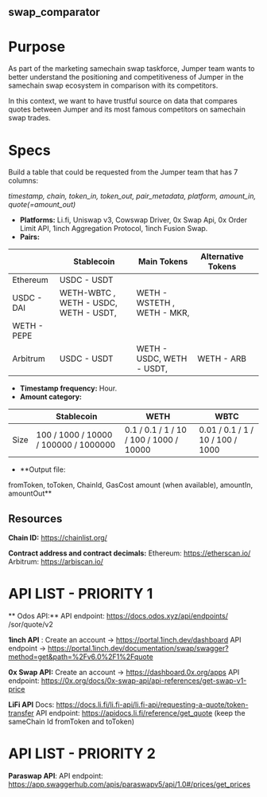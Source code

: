 ## swap_comparator

# Purpose

As part of the marketing samechain swap taskforce, Jumper team wants to better understand the positioning and competitiveness of Jumper in the samechain swap ecosystem in comparison with its competitors.

In this context, we want to have trustful source on data that compares quotes between Jumper and its most famous competitors on samechain swap trades.

# Specs

Build a table that could be requested from the Jumper team that has 7 columns:

*timestamp, chain,  token_in, token_out, pair_metadata, platform, amount_in, quote(=amount_out)*

- **Platforms:** Li.fi, Uniswap v3, Cowswap Driver, 0x Swap Api, 0x Order Limit API, 1inch Aggregation Protocol, 1inch Fusion Swap.
- **Pairs:**

|  | Stablecoin | Main Tokens | Alternative Tokens |  |
| --- | --- | --- | --- | --- |
| Ethereum | USDC - USDT
USDC - DAI | WETH-WBTC , WETH - USDC, WETH - USDT,  | WETH - WSTETH ,  WETH - MKR, 
WETH - PEPE |  |
| Arbitrum | USDC - USDT | WETH - USDC, WETH - USDT,  | WETH - ARB |  |
- **Timestamp frequency:** Hour.
- **Amount category:**

|  | Stablecoin | WETH | WBTC |
| --- | --- | --- | --- |
| Size | 100 / 1000 / 10000 / 100000 / 1000000 | 0.1 / 0.1 / 1 / 10 / 100 / 1000 / 10000 | 0.01 / 0.1 / 1 / 10 / 100 / 1000 |
- **Output file:

fromToken, toToken, ChainId, GasCost amount (when available), amountIn, amountOut**

## **Resources**

**Chain ID:**
https://chainlist.org/

**Contract address and contract decimals:**
Ethereum: https://etherscan.io/
Arbitrum: https://arbiscan.io/

# API LIST - PRIORITY 1

** Odos API:**
API endpoint: https://docs.odos.xyz/api/endpoints/ 
/sor/quote/v2

**1inch API** :
Create an account → https://portal.1inch.dev/dashboard
API endpoint → https://portal.1inch.dev/documentation/swap/swagger?method=get&path=%2Fv6.0%2F1%2Fquote

**0x Swap API:**
Create an account → https://dashboard.0x.org/apps
API endpoint: https://0x.org/docs/0x-swap-api/api-references/get-swap-v1-price

**LiFi API**
Docs: https://docs.li.fi/li.fi-api/li.fi-api/requesting-a-quote/token-transfer
API endpoint: https://apidocs.li.fi/reference/get_quote (keep the sameChain Id fromToken and toToken)

# API LIST - PRIORITY 2

**Paraswap API**: 
API endpoint: https://app.swaggerhub.com/apis/paraswapv5/api/1.0#/prices/get_prices
